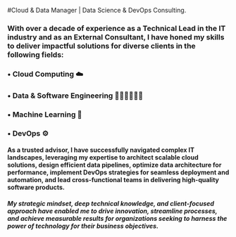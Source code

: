 #Cloud & Data Manager | Data Science & DevOps Consulting.


### With over a decade of experience as a Technical Lead in the IT industry and as an External Consultant, I have honed my skills to deliver impactful solutions for diverse clients in the following fields:

### • Cloud Computing ☁️
### • Data & Software Engineering 👷🏻‍♂️🧑🏻‍💻
### • Machine Learning 🤖
### • DevOps ⚙️

#### As a trusted advisor, I have successfully navigated complex IT landscapes, leveraging my expertise to architect scalable cloud solutions, design efficient data pipelines, optimize data architecture for performance, implement DevOps strategies for seamless deployment and automation, and lead cross-functional teams in delivering high-quality software products.

##### My strategic mindset, deep technical knowledge, and client-focused approach have enabled me to drive innovation, streamline processes, and achieve measurable results for organizations seeking to harness the power of technology for their business objectives.
